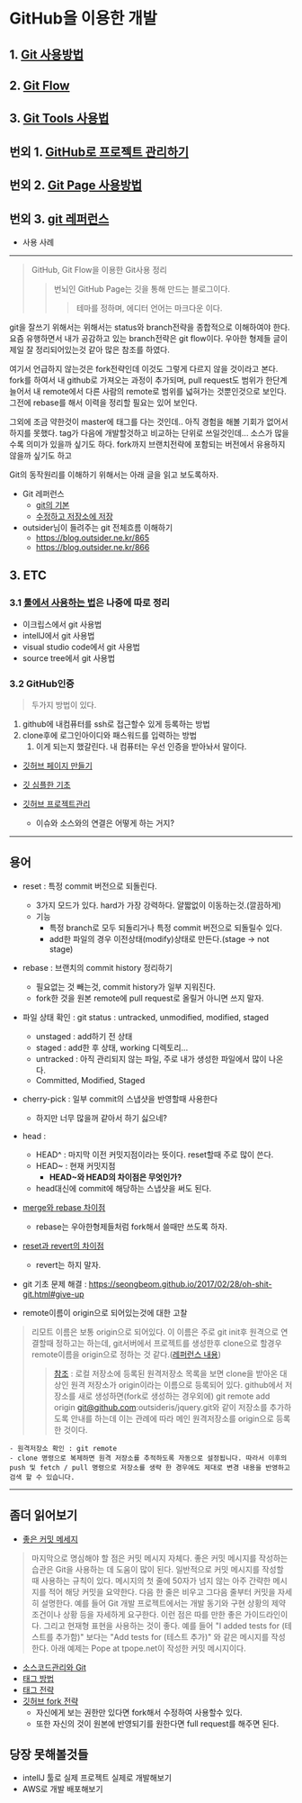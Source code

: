 # GitHub을 이용한 개발

## 1. [Git 사용방법](git_use.md)
## 2. [Git Flow](git_flow.md)
## 3. [Git Tools 사용법](git_tools.md)

## 번외 1. [GitHub로 프로젝트 관리하기](./github/github_issueManager.md)
## 번외 2. [Git Page 사용방법](./github/github_page.md)
## 번외 3. [git 레퍼런스](https://git-scm.com/book/ko/v2)

* 사용 사례

---

> GitHub, Git Flow을 이용한 Git사용 정리
>> 번뇌인 GitHub Page는 깃을 통해 만드는 블로그이다.
>>> 테마를 정하며, 에디터 언어는 마크다운 이다.

git을 잘쓰기 위해서는 위해서는 status와 branch전략을 종합적으로 이해하여야 한다. 
요즘 유행하면서 내가 공감하고 있는  branch전략은 git flow이다.
우아한 형제들 글이 제일 잘 정리되어있는것 같아 많은 참조를 하였다.

여기서 언급하지 않는것은 fork전략인데 이것도 그렇게 다르지 않을 것이라고 본다. fork를 하여서 내 github로 가져오는 과정이 추가되며, pull request도 범위가 한단계 늘어서 내 remote에서 다른 사람의 remote로 범위를 넓혀가는 것뿐인것으로 보인다. 그전에 rebase를 해서 이력을 정리할 필요는 있어 보인다.

그외에 조금 약한것이 master에 태그를 다는 것인데.. 아직 경험을 해볼 기회가 없어서 하지를 못했다. tag가 다음에 개발할것하고 비교하는 단위로 쓰일것인데... 소스가 많을수록 의미가 있을까 싶기도 하다. fork까지 브랜치전략에 포함되는 버전에서 유용하지 않을까 싶기도 하고

Git의 동작원리를 이해하기 위해서는 아래 글을 읽고 보도록하자.
* Git 레퍼런스 
    * [git의 기본](https://git-scm.com/book/ko/v1/%EC%8B%9C%EC%9E%91%ED%95%98%EA%B8%B0-Git-%EA%B8%B0%EC%B4%88)
    * [수정하고 저장소에 저장](https://git-scm.com/book/ko/v1/Git%EC%9D%98-%EA%B8%B0%EC%B4%88-%EC%88%98%EC%A0%95%ED%95%98%EA%B3%A0-%EC%A0%80%EC%9E%A5%EC%86%8C%EC%97%90-%EC%A0%80%EC%9E%A5%ED%95%98%EA%B8%B0)
* outsider님이 들려주는 git 전체흐름 이해하기
    - https://blog.outsider.ne.kr/865
    - https://blog.outsider.ne.kr/866

## 3. ETC
### 3.1 [툴에서 사용하는 법](git_tools.md)은 나중에 따로 정리
* 이크립스에서 git 사용법
* intellJ에서 git 사용법
* visual studio code에서 git 사용법
* source tree에서 git 사용법

### 3.2 GitHub인증
> 두가지 방법이 있다.
1. github에 내컴퓨터를 ssh로 접근할수 있게 등록하는 방법
2. clone후에 로그인아이디와 패스워드를 입력하는 방법
   1. 이게 되는지 했갈린다. 내 컴퓨터는 우선 인증을 받아놔서 말이다.


* [깃허브 페이지 만들기](makeMyGitHubPage.md)
* [깃 심플한 기초](https://rogerdudler.github.io/git-guide/index.ko.html)

* [깃허브 프로젝트관리](https://cheese10yun.github.io/github-proejct/)
  * 이슈와 소스와의 연결은 어떻게 하는 거지?
  
---
## 용어

* reset : 특정 commit 버전으로 되돌린다. 
	- 3가지 모드가 있다. hard가 가장 강력하다. 얄짧없이 이동하는것.(깔끔하게)
    - 기능
        - 특정 branch로 모두 되돌리거나 특정 commit 버전으로 되돌릴수 있다.
        - add한 파일의 경우 이전상태(modify)상태로 만든다.(stage -> not stage)
* rebase : 브랜치의 commit history 정리하기
	- 필요없는 것 빼는것, commit history가 일부 지워진다.
    - fork한 것을 원본 remote에 pull request로 올릴거 아니면 쓰지 말자.
* 파일 상태 확인 : git status : untracked, unmodified, modified, staged	    
    * unstaged : add하기 전 상태
    * staged : add한 후 상태, working 디렉토리...
    * untracked : 아직 관리되지 않는 파일, 주로 내가 생성한 파일에서 많이 나온다.
    * Committed, Modified, Staged
* cherry-pick : 일부 commit의 스냅샷을 반영할때 사용한다
    * 하지만 너무 많을꺼 같아서 하기 싫으네?
* head : 
	- HEAD^ : 마지막 이전 커밋지점이라는 뜻이다. reset할때 주로 많이 쓴다.
	- HEAD~ : 현재 커밋지점
        - **HEAD~와 HEAD의 차이점은 무엇인가?**
	- head대신에 commit에 해당하는 스냅샷을 써도 된다.
* [merge와 rebase 차이점](https://blog.outsider.ne.kr/666)
    - rebase는 우아한형제들처럼 fork해서 쓸때만 쓰도록 하자.
* [reset과 revert의 차이점](https://www.devpools.kr/2017/02/05/%EC%B4%88%EB%B3%B4%EC%9A%A9-git-%EB%90%98%EB%8F%8C%EB%A6%AC%EA%B8%B0-reset-revert/)
    - revert는 하지 말자.
* git 기초 문제 해결 : https://seongbeom.github.io/2017/02/28/oh-shit-git.html#give-up


* remote이름이 origin으로 되어있는것에 대한 고찰
> 리모트 이름은 보통 origin으로 되어있다. 이 이름은 주로 git init후 원격으로 연결할때 정하고는 하는데, git서버에서 프로젝트를 생성한후 clone으로 할경우 remote이름을 origin으로 정하는 것 같다.([레퍼런스 내용](https://git-scm.com/book/ko/v1/Git%EC%9D%98-%EA%B8%B0%EC%B4%88-%EB%A6%AC%EB%AA%A8%ED%8A%B8-%EC%A0%80%EC%9E%A5%EC%86%8C))
>> [참조](https://blog.outsider.ne.kr/866) : 로컬 저장소에 등록된 원격저장소 목록을 보면 clone을 받아온 대상인 원격 저장소가 origin이라는 이름으로 등록되어 있다. github에서 저장소를 새로 생성하면(fork로 생성하는 경우외에) git remote add origin git@github.com:outsideris/jquery.git와 같이 저장소를 추가하도록 안내를 하는데 이는 관례에 따라 메인 원격저장소를 origin으로 등록한 것이다.

	- 원격저장소 확인 : git remote
	- clone 명령으로 복제하면 원격 저장소를 추적하도록 자동으로 설정됩니다. 따라서 이후의 push 및 fetch / pull 명령으로 저장소를 생략 한 경우에도 제대로 변경 내용을 반영하고 검색 할 수 있습니다.


---
## 좀더 읽어보기

* [좋은 커밋 메세지](https://git-scm.com/book/ko/v1/%EB%B6%84%EC%82%B0-%ED%99%98%EA%B2%BD%EC%97%90%EC%84%9C%EC%9D%98-Git-%ED%94%84%EB%A1%9C%EC%A0%9D%ED%8A%B8%EC%97%90-%EA%B8%B0%EC%97%AC%ED%95%98%EA%B8%B0) 
> 마지막으로 명심해야 할 점은 커밋 메시지 자체다. 좋은 커밋 메시지를 작성하는 습관은 Git을 사용하는 데 도움이 많이 된다. 일반적으로 커밋 메시지를 작성할 때 사용하는 규칙이 있다. 메시지의 첫 줄에 50자가 넘지 않는 아주 간략한 메시지를 적어 해당 커밋을 요약한다. 다음 한 줄은 비우고 그다음 줄부터 커밋을 자세히 설명한다. 예를 들어 Git 개발 프로젝트에서는 개발 동기와 구현 상황의 제약조건이나 상황 등을 자세하게 요구한다. 이런 점은 따를 만한 좋은 가이드라인이다. 그리고 현재형 표현을 사용하는 것이 좋다. 예를 들어 "I added tests for (테스트를 추가함)" 보다는 "Add tests for (테스트 추가)" 와 같은 메시지를 작성한다. 아래 예제는 Pope at tpope.net이 작성한 커밋 메시지이다.
* [소스코드관리와 Git](https://blog.naver.com/manhwamani/220571967289)
* [태그 방법](https://git-scm.com/book/ko/v1/Git%EC%9D%98-%EA%B8%B0%EC%B4%88-%ED%83%9C%EA%B7%B8)
* [태그 전략](https://git-scm.com/book/ko/v1/%EB%B6%84%EC%82%B0-%ED%99%98%EA%B2%BD%EC%97%90%EC%84%9C%EC%9D%98-Git-%ED%94%84%EB%A1%9C%EC%A0%9D%ED%8A%B8-%EC%9A%B4%EC%98%81%ED%95%98%EA%B8%B0) 
* [깃허브 fork 전략](https://git-scm.com/book/ko/v1/Git-%EC%84%9C%EB%B2%84-Hosted-Git)
	- 자신에게 보는 권한만 있다면 fork해서 수정하여 사용할수 있다.
	- 또한 자신의 것이 원본에 반영되기를 원한다면 full request를 해주면 된다.

## 당장 못해볼것들
* intellJ 툴로 실제 프로젝트 실제로 개발해보기
* AWS로 개발 배포해보기
